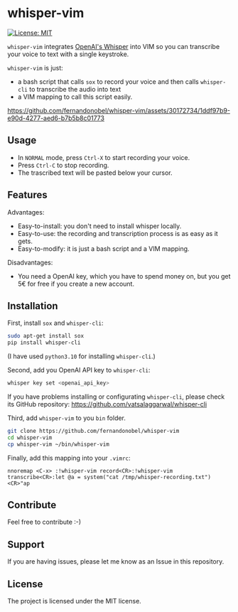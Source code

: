 # whisper-vim
[![License: MIT](https://img.shields.io/badge/License-MIT-green.svg)](https://opensource.org/licenses/MIT)

`whisper-vim` integrates [OpenAI's Whisper](https://openai.com/research/whisper) into VIM so you can transcribe your voice to text with a single keystroke.

`whisper-vim` is just:

* a bash script that calls `sox` to record your voice and then calls `whisper-cli` to transcribe the audio into text
* a VIM mapping to call this script easily. 

https://github.com/fernandonobel/whisper-vim/assets/30172734/1ddf97b9-e90d-4277-aed6-b7b5b8c01773

## Usage

* In `NORMAL` mode, press `Ctrl-X` to start recording your voice.
* Press `Ctrl-C` to stop recording.
* The trascribed text will be pasted below your cursor.

## Features

Advantages:

- Easy-to-install: you don't need to install whisper locally.
- Easy-to-use: the recording and transcription process is as easy as it gets.
- Easy-to-modify: it is just a bash script and a VIM mapping.

Disadvantages:

- You need a OpenAI key, which you have to spend money on, but you get 5€ for free if you create a new account.
 
## Installation

First, install `sox` and `whisper-cli`:

```sh
sudo apt-get install sox
pip install whisper-cli
```

(I have used `python3.10` for installing `whisper-cli`.)

Second, add you OpenAI API key to `whisper-cli`:

```sh
whisper key set <openai_api_key>
```

If you have problems installing or configurating `whisper-cli`, please check its GitHub repository: https://github.com/vatsalaggarwal/whisper-cli

Third, add `whisper-vim` to you `bin` folder.

```sh
git clone https://github.com/fernandonobel/whisper-vim
cd whisper-vim
cp whisper-vim ~/bin/whisper-vim
```

Finally, add this mapping into your `.vimrc`:

```vim
nnoremap <C-x> :!whisper-vim record<CR>:!whisper-vim transcribe<CR>:let @a = system("cat /tmp/whisper-recording.txt")<CR>"ap
```

## Contribute

Feel free to contribute :-)

## Support

If you are having issues, please let me know as an Issue in this repository.

## License

The project is licensed under the MIT license.
